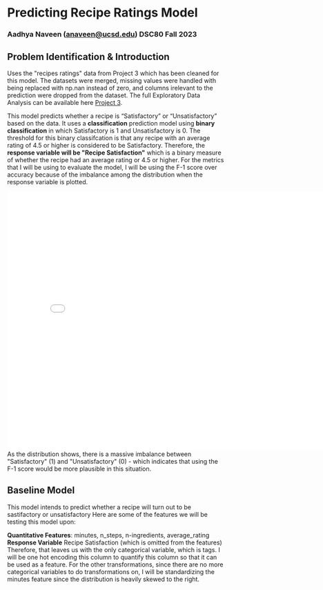 # Predicting Recipe Ratings Model 
### Aadhya Naveen (anaveen@ucsd.edu) DSC80 Fall 2023

## Problem Identification & Introduction
Uses the "recipes ratings" data from Project 3 which has been cleaned for this model. The datasets were merged, missing values were handled with being replaced with np.nan instead of zero, and columns irelevant to the prediction were dropped from the dataset. The full Exploratory Data Analysis can be available here [Project 3](https://aadhyanav.github.io/Recipe_Ratings/). 

This model predicts whether a recipe is “Satisfactory” or “Unsatisfactory” based on the data. It uses a **classification** prediction model using **binary classification** in which Satisfactory is 1 and Unsatisfactory is 0. The threshold for this binary classifcation is that any recipe with an average rating of 4.5 or higher is considered to be Satisfactory. Therefore, the **response variable will be "Recipe Satisfaction"** which is a binary measure of whether the recipe had an average rating or 4.5 or higher. For the metrics that I will be using to evaluate the model, I will be using the F-1 score over accuracy because of the imbalance among the distribution when the response variable is plotted. 

<iframe src="assets/ratings.html" width=800 height=600 frameBorder=0></iframe>
As the distribution shows, there is a massive imbalance between "Satisfactory" (1) and "Unsatisfactory" (0) - which indicates that using the F-1 score would be more plausible in this situation. 

## Baseline Model

This model intends to predict whether a recipe will turn out to be sastifactory or unsatisfactory
Here are some of the features we will be testing this model upon:

**Quantitative Features**: minutes, n_steps, n-ingredients, average_rating
**Response Variable** Recipe Satisfaction (which is omitted from the features)
Therefore, that leaves us with the only categorical variable, which is tags. I will be one hot encoding this column to quantify this column so that it can be used as a feature. For the other transformations, since there are no more categorical variables to do transformations on, I will be standardizing the minutes feature since the distribution is heavily skewed to the right. 


